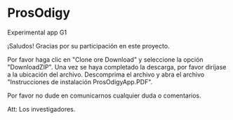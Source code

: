 # ProsOdigy
Experimental app G1

¡Saludos!
Gracias por su participación en este proyecto.


Por favor haga clic en "Clone ore Download" y seleccione la opción "DownloadZIP".
Una vez se haya completado la descarga, por favor diríjase a la ubicación del archivo.
Descomprima el archivo y abra el archivo "Instrucciones de instalación ProsOdigyApp.PDF".

Por favor no dude en comunicarnos cualquier duda o comentarios.

Att: Los investigadores. 
